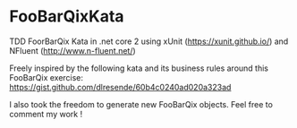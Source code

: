 # FooBarQixKata
TDD FoorBarQix Kata in .net core 2 using xUnit (https://xunit.github.io/) and NFluent (http://www.n-fluent.net/)

Freely inspired by the following kata and its business rules around this FooBarQix exercise: 
    https://gist.github.com/dlresende/60b4c0240ad020a323ad
    
I also took the freedom to generate new FooBarQix objects. Feel free to comment my work !
